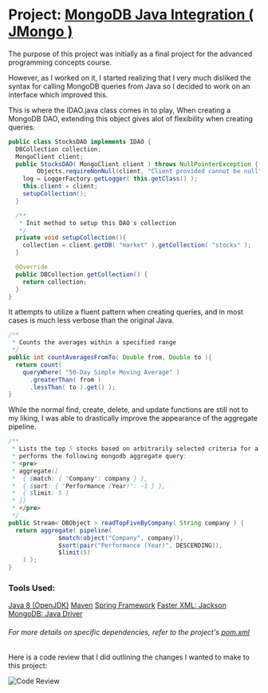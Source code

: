 # Project: [MongoDB Java Integration ( JMongo )](https://github.com/wilsonjohnson/final-project-adv-programming-concepts)

The purpose of this project was initially as a final project for the advanced programming concepts course.

However, as I worked on it, I started realizing that I very much disliked the syntax for calling MongoDB queries from Java so I decided to work on an interface which improved this.

This is where the IDAO.java class comes in to play, When creating a MongoDB DAO, extending this object gives alot of flexibility when creating queries.

```java
public class StocksDAO implements IDAO {
  DBCollection collection;
  MongoClient client;
  public StocksDAO( MongoClient client ) throws NullPointerException {
        Objects.requireNonNull(client, "Client provided cannot be null");
    log = LoggerFactory.getLogger( this.getClass() );
    this.client = client;
    setupCollection();
  }

  /**
   * Init method to setup this DAO's collection
   */
  private void setupCollection(){
    collection = client.getDB( "market" ).getCollection( "stocks" );
  }

  @Override
  public DBCollection getCollection() {
    return collection;
  }
}
```

It attempts to utilize a fluent pattern when creating queries, and in most cases is much less verbose than the original Java.

```java
/**
 * Counts the averages within a specified range
 */
public int countAveragesFromTo( Double from, Double to ){
  return count( 
    queryWhere( "50-Day Simple Moving Average" )
      .greaterThan( from )
      .lessThan( to ).get() );
}
```

While the normal find, create, delete, and update functions are still not to my liking, I was able to drastically improve the appearance of the aggregate pipeline.

```java
/**
 * Lists the top 5 stocks based on arbitrarily selected criteria for a Company
 * performs the following mongodb aggregate query:
 * <pre>
 * aggregate([
 * 	{ $match: { "Company": company } },
 * 	{ $sort: { "Performance (Year)": -1 } },
 * 	{ $limit: 5 }
 * ])
 * </pre>
 */
public Stream< DBObject > readTopFiveByCompany( String company ) {
  return aggregate( pipeline(
              $match(object("Company", company)),
              $sort(pair("Performance (Year)", DESCENDING)),
              $limit(5)
    ) );
}
```

### Tools Used:
[Java 8 (OpenJDK)](https://openjdk.java.net/projects/jdk8/)
[Maven](https://maven.apache.org/)
[Spring Framework](https://spring.io/)
[Faster XML: Jackson](https://github.com/FasterXML/jackson)
[MongoDB: Java Driver](https://mongodb.github.io/mongo-java-driver/)
###### For more details on specific dependencies, refer to the project's [pom.xml](https://github.com/wilsonjohnson/final-project-adv-programming-concepts/blob/master/pom.xml#L19)

Here is a code review that I did outlining the changes I wanted to make to this project:

<div  id="code-review" class="youtube" data-embed="cRgcOs_s6z4" onclick="document.getElementById('video-link').click();"> 
	<img src="http://img.youtube.com/vi/cRgcOs_s6z4/sddefault.jpg" alt="Code Review"/>
	<div class="play-button"></div> 
	<a class="youtube" href="http://www.youtube.com/watch?feature=player_embedded&v=cRgcOs_s6z4" target="_blank" id="video-link"></a>
</div>
